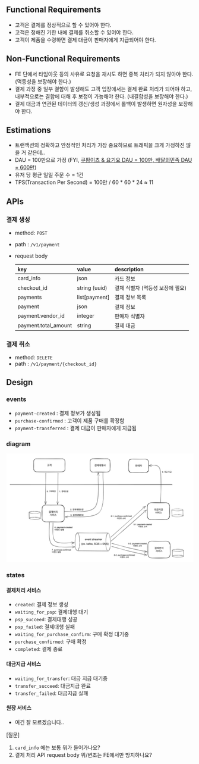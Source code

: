 ## Functional Requirements
* 고객은 결제를 정상적으로 할 수 있어야 한다.
* 고객은 정해진 기한 내에 결제를 취소할 수 있어야 한다.
* 고객이 제품을 수령하면 결제 대금이 판매자에게 지급되어야 한다.

## Non-Functional Requirements
* FE 단에서 타임아웃 등의 사유로 요청을 재시도 하면 중복 처리가 되지 않아야 한다. (멱등성을 보장해야 한다.)
* 결제 과정 중 일부 결함이 발생해도 고객 입장에서는 결제 완료 처리가 되어야 하고, 내부적으로는 결함에 대해 후 보정이 가능해야 한다. (내결함성을 보장해야 한다.)
* 결제 대금과 연관된 데이터의 갱신/생성 과정에서 롤백이 발생하면 원자성을 보장해야 한다.


## Estimations
* 트랜잭션의 정확하고 안정적인 처리가 가장 중요하므로 트래픽을 크게 가정하진 않을 거 같은데.. 
* DAU = 100만으로 가정 (FYI, [쿠팡이츠 & 요기요 DAU = 100만, 배달의민족 DAU = 600만](https://www.mk.co.kr/news/business/10954092))
* 유저 당 평균 일일 주문 수 = 1건 
* TPS(Transaction Per Second) = 100만 / 60 * 60 * 24 ≈ 11

## APIs

### 결제 생성
* method: `POST`
* path : `/v1/payment`
* request body

    | key           | value         | description         |
    | -------------------- |---------------|---------------------|
    | card_info                                | json          | 카드 정보               |
    | checkout_id                              | string (uuid) | 결제 식별자 (멱등성 보장에 필요) |
    | payments                                 | list[payment] | 결제 정보 목록            |
    | payment                                  | json          | 결제 정보               |
    | payment.vendor_id                        | integer       | 판매자 식별자             |
    | payment.total_amount                     | string        | 결제 대금               |


### 결제 취소
* method: `DELETE`
* path : `/v1/payment/{checkout_id}`




## Design

### events
* `payment-created` : 결제 정보가 생성됨
* `purchase-confirmed` : 고객이 제품 구매를 확정함
* `payment-transferred` : 결제 대금이 판매자에게 지급됨


### diagram

![payment-gateway-design](./payment-gateway-design.png)


### states

#### 결제처리 서비스
* `created`: 결제 정보 생성
* `waiting_for_psp`: 결제대행 대기
* `psp_succeed`: 결제대행 성공
* `psp_failed`: 결제대행 실패
* `waiting_for_purchase_confirm`: 구매 확정 대기중
* `purchase_confirmed`: 구매 확정
* `completed`: 결제 종료


#### 대금지급 서비스
* `waiting_for_transfer`: 대금 지급 대기중
* `transfer_succeed`: 대금지급 완료
* `transfer_failed`: 대금지급 실패

#### 원장 서비스
* 여긴 잘 모르겠습니다..


[질문]
1. `card_info` 에는 보통 뭐가 들어가나요? 
2. 결제 처리 API request body 위/변조는 FE에서만 방지하나요? 
